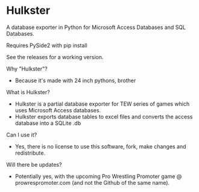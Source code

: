 # Hulkster
 
A database exporter in Python for Microsoft Access Databases and SQL Databases. 

Requires PySide2 with pip install 

See the releases for a working version. 

Why "Hulkster"?

- Because it's made with 24 inch pythons, brother

What is Hulkster? 

- Hulkster is a partial database exporter for TEW series of games which uses Microsoft Access databases. 
- Hulkster exports database tables to excel files and converts the access database into a SQLite .db 

Can I use it?

- Yes, there is no license to use this software, fork, make changes and redistribute.

Will there be updates? 

- Potentially yes, with the upcoming Pro Wrestling Promoter game @ prowrespromoter.com (and not the Github of the same name). 
